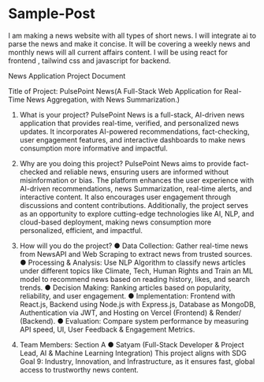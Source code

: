 ﻿# Sample-Post
 I am making a news website with all types of short news.
 I will integrate ai to parse the news and make it concise.
 It will be covering a weekly news and monthly news will all current affairs content.
 I will be using react for frontend , tailwind css and javascript for backend.


 News Application Project Document 
 
Title of Project: PulsePoint News(A Full-Stack Web Application for Real-Time News 
Aggregation, with News Summarization.) 

1. What is your project? 
PulsePoint News is a full-stack, AI-driven news application that provides real-time, verified, and 
personalized news updates. It incorporates AI-powered recommendations, fact-checking, user 
engagement features, and interactive dashboards to make news consumption more informative 
and impactful.

2. Why are you doing this project? 
PulsePoint News aims to provide fact-checked and reliable news, ensuring users are informed 
without misinformation or bias. The platform enhances the user experience with AI-driven 
recommendations, news Summarization, real-time alerts, and interactive content. It also 
encourages user engagement through discussions and content contributions. Additionally, the 
project serves as an opportunity to explore cutting-edge technologies like AI, NLP, and 
cloud-based deployment, making news consumption more personalized, efficient, and impactful.

3. How will you do the project? 
● Data Collection: Gather real-time news from NewsAPI and Web Scraping to extract news 
from trusted sources. 
● Processing & Analysis:  Use NLP Algorithm to classify news articles under different topics 
like Climate, Tech, Human Rights and Train an ML model to recommend news based on 
reading history, likes, and search trends. 
● Decision Making: Ranking articles based on popularity, reliability, and user engagement. 
● Implementation: Frontend with React.js, Backend using Node.js with Express.js, Database 
as MongoDB, Authentication via JWT, and Hosting on Vercel (Frontend) & Render/ 
(Backend).
● Evaluation: Compare system performance by measuring API speed, UI, User Feedback & 
Engagement Metrics.

4. Team Members: Section A 
● Satyam (Full-Stack Developer & Project Lead, AI & Machine Learning Integration) 
This project aligns with SDG Goal 9: Industry, Innovation, and Infrastructure, as it ensures 
fast, global access to trustworthy news content.
